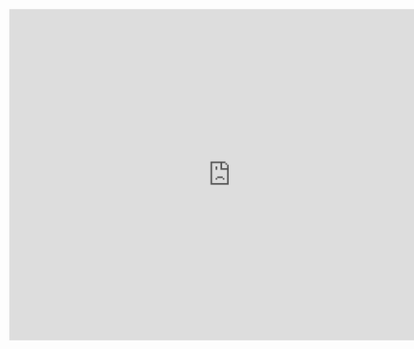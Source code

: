 <iframe width="800" height="600" frameborder="0" allowfullscreen src="https://arcg.is/0enyGH"></iframe>
